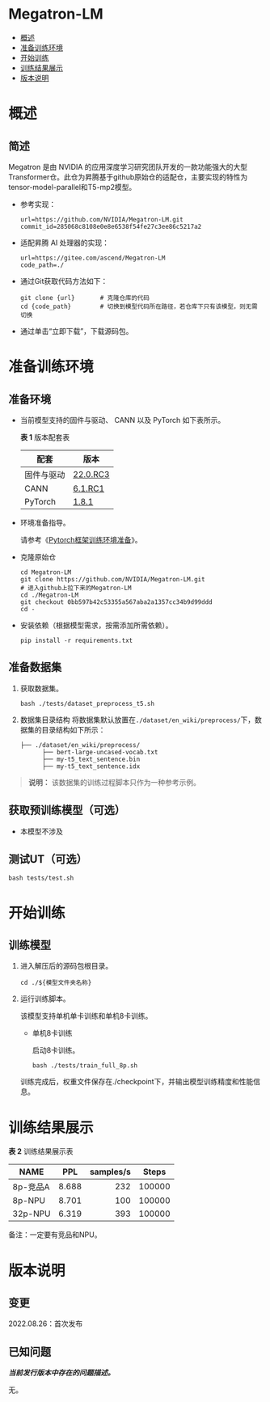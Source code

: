 # Megatron-LM

-   [概述](概述.md)
-   [准备训练环境](准备训练环境.md)
-   [开始训练](开始训练.md)
-   [训练结果展示](训练结果展示.md)
-   [版本说明](版本说明.md)


# 概述

## 简述

Megatron 是由 NVIDIA 的应用深度学习研究团队开发的一款功能强大的大型Transformer仓。此仓为昇腾基于github原始仓的适配仓，主要实现的特性为tensor-model-parallel和T5-mp2模型。

- 参考实现：

  ```
  url=https://github.com/NVIDIA/Megatron-LM.git
  commit_id=285068c8108e0e8e6538f54fe27c3ee86c5217a2
  ```

- 适配昇腾 AI 处理器的实现：

  ```
  url=https://gitee.com/ascend/Megatron-LM
  code_path=./
  ```
  
- 通过Git获取代码方法如下：

  ```
  git clone {url}       # 克隆仓库的代码
  cd {code_path}        # 切换到模型代码所在路径，若仓库下只有该模型，则无需切换
  ```
  
- 通过单击“立即下载”，下载源码包。

# 准备训练环境

## 准备环境

- 当前模型支持的固件与驱动、 CANN 以及 PyTorch 如下表所示。

  **表 1**  版本配套表

  | 配套        | 版本                                                         |
  | ---------- | ------------------------------------------------------------ |
  | 固件与驱动   | [22.0.RC3](https://www.hiascend.com/hardware/firmware-drivers?tag=commercial) |
  | CANN       | [6.1.RC1](https://www.hiascend.com/software/cann/commercial?version=6.1.RC1) |
  | PyTorch    | [1.8.1](https://gitee.com/ascend/pytorch/tree/master/)|

- 环境准备指导。

  请参考《[Pytorch框架训练环境准备](https://www.hiascend.com/document/detail/zh/ModelZoo/pytorchframework/ptes)》。

- 克隆原始仓

  ```
  cd Megatron-LM
  git clone https://github.com/NVIDIA/Megatron-LM.git
  # 进入github上拉下来的Megatron-LM
  cd ./Megatron-LM
  git checkout 0bb597b42c53355a567aba2a1357cc34b9d99ddd
  cd -
  ```

- 安装依赖（根据模型需求，按需添加所需依赖）。

  ```
  pip install -r requirements.txt
  ```


## 准备数据集

1. 获取数据集。

    ```bash ./tests/dataset_preprocess_t5.sh```

2. 数据集目录结构
   将数据集默认放置在```./dataset/en_wiki/preprocess/```下，数据集的目录结构如下所示：

   ```
   ├── ./dataset/en_wiki/preprocess/
         ├── bert-large-uncased-vocab.txt               
         ├── my-t5_text_sentence.bin
         ├── my-t5_text_sentence.idx
   ```

> **说明：** 
>该数据集的训练过程脚本只作为一种参考示例。


## 获取预训练模型（可选）

- 本模型不涉及

## 测试UT（可选）

```
bash tests/test.sh
```

# 开始训练

## 训练模型

1. 进入解压后的源码包根目录。

   ```
   cd ./${模型文件夹名称} 
   ```

2. 运行训练脚本。

   该模型支持单机单卡训练和单机8卡训练。

   - 单机8卡训练

     启动8卡训练。

     ```
     bash ./tests/train_full_8p.sh   
     ```
   
   训练完成后，权重文件保存在./checkpoint下，并输出模型训练精度和性能信息。

# 训练结果展示

**表 2**  训练结果展示表

| NAME     | PPL    | samples/s | Steps     |
| -------  | -----  |----------:| ------    |
| 8p-竞品A  | 8.688  |       232 | 100000    |
| 8p-NPU   | 8.701  |       100 | 100000    |
| 32p-NPU  | 6.319  |       393 | 100000    |

备注：一定要有竞品和NPU。

# 版本说明

## 变更

2022.08.26：首次发布

## 已知问题

**_当前发行版本中存在的问题描述。_**

无。











